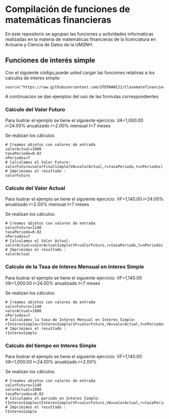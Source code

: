 # Compilación de funciones de matemáticas financieras 

En este repositorio se agrupan las funciones y actividades informaticas realizadas en la materia de matemáticas financieras  de la licenciatura en Actuaria y Ciencia de Datos de la UMSNH.

## Funciones de interés simple

Con el siguiente código,puede usted cargar las funciones relativas a los calculos de interes simple:


```{r}
source("https://raw.githubusercontent.com/STEPHANI21/Clasematefinanciera2024/refs/heads/main/formulasInteresSimple%20(2).R")
```
A continuacion se dan ejemplos del uso de las formulas correspondientes 

### Calculo del Valor Futuro 

Para ilustrar el ejemplo se tiene el siguiente ejercicio:
$VA$=1,000.00
$i$=24.00% anualizado
$r$=2.00% mensual
$t$=7 meses

Se realizan los cálculos:
```{r}
# Creamos objetos con valores de entrada
valorActual=1000
tasaPeriodo=0.02
nPeriodos=7
# Calculamos el Valor Futuro:
valorFuturo=valorFinalSimple(VA=valorActual,r=tasaPeriodo,t=nPeriodos)
# Imprimimos el resultado :
valorFuturo
```
### Calculo del Valor Actual

Para ilustrar el ejemplo se tiene el siguiente ejercicio:
$VF$=1,140.00
$i$=24.00% anualizado
$r$=2.00% mensual
$t$=7 meses

Se realizan los cálculos:
```{r}
# Creamos objetos con valores de entrada
valorFuturo=1140
tasaPeriodo=0.02
nPeriodos=7
# Calculamos el Valor Actual:
valorActual=valorActualSimple(VF=valorFuturo,r=tasaPeriodo,t=nPeriodos)
# Imprimimos el resultado :
valorActual
```

### Calculo de la Tasa de Interes Mensual en Interes Simple 

Para ilustrar el ejemplo se tiene el siguiente ejercicio:
$VF$=1,140.00
$VA$=1,000.00
$i$=24.00% anualizado
$t$=7 meses

Se realizan los cálculos:
```{r}
# Creamos objetos con valores de entrada
valorFuturo=1140
valorActual=1000
nPeriodos=7
# Calculamos la tasa de Interes Mensual en Interes Simple:
rInteresSimple=rInteresSimple(VF=valorFuturo,VA=valorActual,t=nPeriodos)
# Imprimimos el resultado :
rInteresSimple
```
### Calculo del tiempo en Interes Simple 

Para ilustrar el ejemplo se tiene el siguiente ejercicio:
$VF$=1,140.00
$VA$=1,000.00
$i$=24.00% anualizado
$r$=2.00%

Se realizan los cálculos:
```{r}
# Creamos objetos con valores de entrada
valorFuturo=1140
valorActual=1000
tasaPeriodos=0.02
# Calculamos el periodo en Interes Simple:
tInteresSimple=tInteresSimple(VF=valorFuturo,VA=valorActual,r=tasaPeriodo)
# Imprimimos el resultado :
tInteresSimple
```
